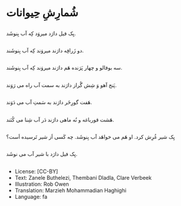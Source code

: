 # شُمارِشِ حِیوانات

##
یِک فیل دارَد میروَد کِه آب بِنوشَد.

##
دو زَرافِه دارَند میروَند کِه آب بِنوشَند.

##
سه بوفالو و چهار پَرَنده هَم دارَند میروَند کِه آب بِنوشَند.

##
پَنج آهو وَ شِش گُراز دارَند به سمت آب راه می رَوَند.

##
هَفت گورِخَر دارَند به سَمتِ آب می دَوَند.

##
هَشت قورباغه و نُه ماهی دارَند دَر آب شِنا می کُنَند.

##
یِک شیر غُرِش کرد. او هَم می خواهَد آب بِنوشَد. چه کَسی اَز شیر تَرسیده اَست؟

##
یِک فیل دارَد با شیر آب می نوشَد.

##
* License: [CC-BY]
* Text: Zanele Buthelezi, Thembani Dladla, Clare Verbeek
* Illustration: Rob Owen
* Translation: Marzieh Mohammadian Haghighi
* Language: fa
